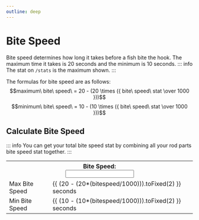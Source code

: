 ```yaml
---
outline: deep
---
```


<script setup>
  import { ref } from 'vue'

  const bitespeed = ref(0)
</script>

<style module>
  .label {
    font-size: x-small;
  }

  .inputBox {
    border: 1px solid var(--vp-c-default-1);
    border-radius: 4px;
    padding: .2em .6em;
  }
</style>

# Bite Speed
Bite speed determines how long it takes before a fish bite the hook.
The maximum time it takes is 20 seconds and the minimum is 10 seconds.
::: info
The stat on `/stats` is the maximum shown.
:::

The formulas for bite speed are as follows:
$$maximum\ bite\ speed\ = 20 - (20 \times ({ bite\ speed\ stat \over 1000 }))$$
$$minimum\ bite\ speed\ = 10 - (10 \times ({ bite\ speed\ stat \over 1000 }))$$

## Calculate Bite Speed
::: info
You can get your total bite speed stat by combining all your rod parts bite speed stat together.
:::

<table>
  <tbody>
    <tr>
      <th colspan="2"><div :class="$style.label">Bite Speed:</div><input :class="$style.inputBox" v-model="bitespeed" type="number"/></th>
    </tr>
    <tr>
      <td>Max Bite Speed</td>
      <td>{{ (20 - (20*(bitespeed/1000))).toFixed(2) }} seconds</td>
    </tr>
    <tr>
      <td>Min Bite Speed</td>
      <td>{{ (10 - (10*(bitespeed/1000))).toFixed(2) }} seconds</td>
    </tr>
  </tbody>
</table>